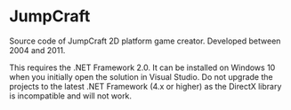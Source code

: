 # JumpCraft
Source code of JumpCraft 2D platform game creator. Developed between 2004 and 2011.

This requires the .NET Framework 2.0. It can be installed on Windows 10 when you initially open the solution in Visual Studio. Do not upgrade the projects to the latest .NET Framework (4.x or higher) as the DirectX library is incompatible and will not work.
